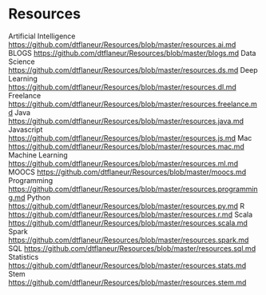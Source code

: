 # Resources

Artificial Intelligence https://github.com/dtflaneur/Resources/blob/master/resources.ai.md
BLOGS https://github.com/dtflaneur/Resources/blob/master/blogs.md
Data Science https://github.com/dtflaneur/Resources/blob/master/resources.ds.md
Deep Learning https://github.com/dtflaneur/Resources/blob/master/resources.dl.md
Freelance https://github.com/dtflaneur/Resources/blob/master/resources.freelance.md
Java https://github.com/dtflaneur/Resources/blob/master/resources.java.md
Javascript https://github.com/dtflaneur/Resources/blob/master/resources.js.md
Mac https://github.com/dtflaneur/Resources/blob/master/resources.mac.md
Machine Learning https://github.com/dtflaneur/Resources/blob/master/resources.ml.md
MOOCS https://github.com/dtflaneur/Resources/blob/master/moocs.md
Programming https://github.com/dtflaneur/Resources/blob/master/resources.programming.md
Python https://github.com/dtflaneur/Resources/blob/master/resources.py.md
R https://github.com/dtflaneur/Resources/blob/master/resources.r.md
Scala https://github.com/dtflaneur/Resources/blob/master/resources.scala.md
Spark https://github.com/dtflaneur/Resources/blob/master/resources.spark.md
SQL https://github.com/dtflaneur/Resources/blob/master/resources.sql.md
Statistics https://github.com/dtflaneur/Resources/blob/master/resources.stats.md
Stem https://github.com/dtflaneur/Resources/blob/master/resources.stem.md
